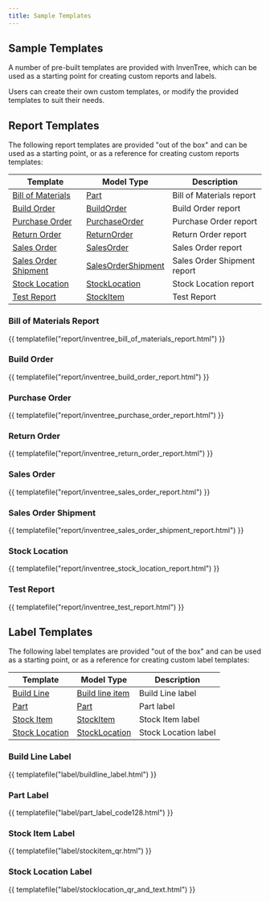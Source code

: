 ```yaml
---
title: Sample Templates
---
```


## Sample Templates

A number of pre-built templates are provided with InvenTree, which can be used as a starting point for creating custom reports and labels.

Users can create their own custom templates, or modify the provided templates to suit their needs.

## Report Templates

The following report templates are provided "out of the box" and can be used as a starting point, or as a reference for creating custom reports templates:

| Template | Model Type | Description |
| --- | --- | --- |
| [Bill of Materials](#bill-of-materials-report) | [Part](../part/index.md) | Bill of Materials report |
| [Build Order](#build-order) | [BuildOrder](../manufacturing/build.md) | Build Order report |
| [Purchase Order](#purchase-order) | [PurchaseOrder](../purchasing/purchase_order.md) | Purchase Order report |
| [Return Order](#return-order) | [ReturnOrder](../sales/return_order.md) | Return Order report |
| [Sales Order](#sales-order) | [SalesOrder](../sales/sales_order.md) | Sales Order report |
| [Sales Order Shipment](#sales-order-shipment) | [SalesOrderShipment](../sales/sales_order.md) | Sales Order Shipment report |
| [Stock Location](#stock-location) | [StockLocation](../stock/index.md#stock-location) | Stock Location report |
| [Test Report](#test-report) | [StockItem](../stock/index.md#stock-item) | Test Report |

### Bill of Materials Report

{{ templatefile("report/inventree_bill_of_materials_report.html") }}

### Build Order

{{ templatefile("report/inventree_build_order_report.html") }}

### Purchase Order

{{ templatefile("report/inventree_purchase_order_report.html") }}

### Return Order

{{ templatefile("report/inventree_return_order_report.html") }}

### Sales Order

{{ templatefile("report/inventree_sales_order_report.html") }}

### Sales Order Shipment

{{ templatefile("report/inventree_sales_order_shipment_report.html") }}

### Stock Location

{{ templatefile("report/inventree_stock_location_report.html") }}

### Test Report

{{ templatefile("report/inventree_test_report.html") }}

## Label Templates

The following label templates are provided "out of the box" and can be used as a starting point, or as a reference for creating custom label templates:

| Template | Model Type | Description |
| --- | --- | --- |
| [Build Line](#build-line-label) | [Build line item](../manufacturing/build.md) | Build Line label |
| [Part](#part-label) | [Part](../part/index.md) | Part label |
| [Stock Item](#stock-item-label) | [StockItem](../stock/index.md#stock-item) | Stock Item label |
| [Stock Location](#stock-location-label) | [StockLocation](../stock/index.md#stock-location) | Stock Location label |

### Build Line Label

{{ templatefile("label/buildline_label.html") }}

### Part Label

{{ templatefile("label/part_label_code128.html") }}

### Stock Item Label

{{ templatefile("label/stockitem_qr.html") }}

### Stock Location Label

{{ templatefile("label/stocklocation_qr_and_text.html") }}
